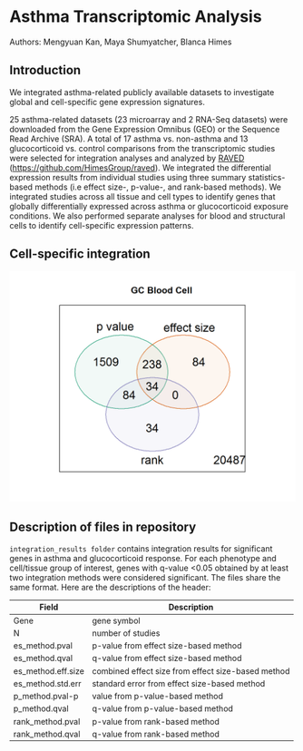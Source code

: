 Asthma Transcriptomic Analysis
======

Authors: Mengyuan Kan, Maya Shumyatcher, Blanca Himes

## Introduction
We integrated asthma-related publicly available datasets to investigate global and cell-specific gene expression signatures.

25 asthma-related datasets (23 microarray and 2 RNA-Seq datasets) were downloaded from the Gene Expression Omnibus (GEO) or the Sequence Read Archive (SRA). A total of 17 asthma vs. non-asthma and 13 glucocorticoid vs. control comparisons from the transcriptomic studies were selected for integration analyses and analyzed by [RAVED](https://github.com/HimesGroup/raved) (https://github.com/HimesGroup/raved). We integrated the differential expression results from individual studies using three summary statistics-based methods (i.e effect size-, p-value-, and rank-based methods). We integrated studies across all tissue and cell types to identify genes that globally differentially expressed across asthma or glucocorticoid exposure conditions. We also performed separate analyses for blood and structural cells to identify cell-specific expression patterns.

## Cell-specific integration
![](<./figs/GC_bloodcell.png>)

## Description of files in repository
`integration_results folder` contains integration results for significant genes in asthma and glucocorticoid response. For each phenotype and cell/tissue group of interest, genes with q-value <0.05 obtained by at least two integration methods were considered significant. The files share the same format. Here are the descriptions of the header:

Field | Description
--- | ---
Gene | gene symbol
N | number of studies
es_method.pval | p-value from effect size-based method
es_method.qval | q-value from effect size-based method
es_method.eff.size | combined effect size from effect size-based method
es_method.std.err | standard error from effect size-based method
p_method.pval-p | value from p-value-based method
p_method.qval | q-value from p-value-based method
rank_method.pval | p-value from rank-based method
rank_method.qval | q-value from rank-based method
